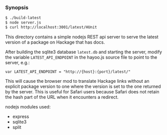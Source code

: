 
### Synopsis

```sh
$ ./build-latest
$ node server.js
$ curl http://localhost:3001/latest/HUnit
```

This directory contains a simple nodejs REST api server to serve the latest
version of a package on Hackage that has docs.

After building the sqlite3 database `latest.db` and starting the server,
modify the variable `LATEST_API_ENDPOINT` in the hayoo.js source file to
point to the server, e.g.:

    var LATEST_API_ENDPOINT = "http://{host}:{port}/latest/"

This will cause the browser mod to translate Hackage links without an explicit
package version to one where the version is set to the one returned by the server.
This is useful for Safari users because Safari does not retain the hash part of the
URL when it encounters a redirect.

nodejs modules used:

- express
- sqlite3
- split

